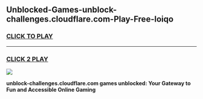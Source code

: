 
## Unblocked-Games-unblock-challenges.cloudflare.com-Play-Free-loiqo
<h3>
<a href="https://premium76.site?title=unblock-challenges.cloudflare.com&ref=23A">CLICK TO PLAY</a></h3>
<hr>

<h3>
<a href="https://premium76.site?title=unblock-challenges.cloudflare.com&ref=23A">CLICK 2 PLAY</a>
  
</h3>

<a href="https://premium76.site?title=unblock-challenges.cloudflare.com&ref=23A"><img src="https://clearcache.store/games.png"></a>


**unblock-challenges.cloudflare.com games unblocked: Your Gateway to Fun and Accessible Online Gaming**

